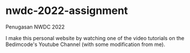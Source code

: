 # nwdc-2022-assignment
Penugasan NWDC 2022

I make this personal website by watching one of the video tutorials on the Bedimcode's Youtube Channel (with some modification from me).